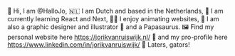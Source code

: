 🐄 Hi, I am @HalloJo,
🇳🇱 I am Dutch and based in the Netherlands,
🌷 I am currently learning React and Next,
🏃‍♂️ I enjoy animating websites,
🎨 I am also a graphic designer and illustrator
🦖 and a Papasaurus.
🖼️ Find my personal website here https://jorikvanruiswijk.nl/
💼 and my pro-profile here https://www.linkedin.com/in/jorikvanruiswijk/
🐊 Laters, gators!
